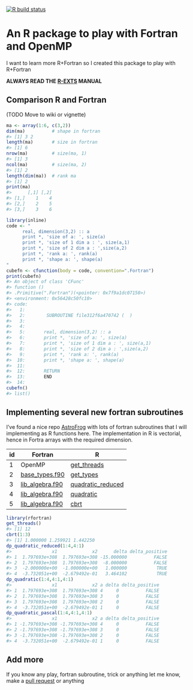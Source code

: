 
 [![R build
    status](https://github.com/ibarraespinosa/rfortran/workflows/R-CMD-check/badge.svg)](https://github.com/ibarraespinosa/rfortran/actions)
    
<!-- README.md is generated from README.Rmd. Please edit that file -->

<!-- date: "24 de Septiembre de 2020" -->

# An R package to play with Fortran and OpenMP

I want to learn more R+Fortran so I created this package to play with
R+Fortran

**ALWAYS READ THE
[R-EXTS](https://cran.r-project.org/doc/manuals/r-release/R-exts.html)
MANUAL**

## Comparison R and Fortran

(TODO Move to wiki or vignette)

``` r
ma <- array(1:6, c(3,2))
dim(ma)          # shape in fortran
#> [1] 3 2
length(ma)       # size in fortran
#> [1] 6
nrow(ma)         # size(ma, 1)
#> [1] 3
ncol(ma)         # size(ma, 2)
#> [1] 2
length(dim(ma))  # rank ma
#> [1] 2
print(ma)
#>      [,1] [,2]
#> [1,]    1    4
#> [2,]    2    5
#> [3,]    3    6
```

``` r
library(inline)
code <- "
      real, dimension(3,2) :: a
      print *, 'size of a: ', size(a)
      print *, 'size of 1 dim a : ', size(a,1)
      print *, 'size of 2 dim a : ',size(a,2)
      print *, 'rank a: ', rank(a)
      print *, 'shape a: ', shape(a)
"
cubefn <- cfunction(body = code, convention=".Fortran")
print(cubefn)
#> An object of class 'CFunc'
#> function () 
#> .Primitive(".Fortran")(<pointer: 0x7f9a1dc07150>)
#> <environment: 0x56428c50fc10>
#> code:
#>   1: 
#>   2:        SUBROUTINE file312f6a470742 (  )
#>   3: 
#>   4: 
#>   5:       real, dimension(3,2) :: a
#>   6:       print *, 'size of a: ', size(a)
#>   7:       print *, 'size of 1 dim a : ', size(a,1)
#>   8:       print *, 'size of 2 dim a : ',size(a,2)
#>   9:       print *, 'rank a: ', rank(a)
#>  10:       print *, 'shape a: ', shape(a)
#>  11: 
#>  12:       RETURN
#>  13:       END
#>  14:
cubefn()
#> list()
```

## Implementing several new fortran subroutines

I’ve found a nice repo
[AstroFrog](https://github.com/astrofrog/fortranlib) with lots of
fortran subroutines that I will implementing as R functions here. The
implementation in R is vectorial, hence in Fortra arrays with the
required dimension.

| id | Fortran                                                                                     | R                                                                                                |
| -- | ------------------------------------------------------------------------------------------- | ------------------------------------------------------------------------------------------------ |
| 1  | OpenMP                                                                                      | [get\_threads](https://ibarraespinosa.github.io/rfortran/reference/get_threads.html)             |
| 2  | [base\_types.f90](https://github.com/astrofrog/fortranlib/blob/master/src/base_types.f90)   | [get\_types](https://ibarraespinosa.github.io/rfortran/reference/get_types.html)                 |
| 3  | [lib\_algebra.f90](https://github.com/astrofrog/fortranlib/blob/master/src/lib_algebra.f90) | [quadratic\_reduced](https://ibarraespinosa.github.io/rfortran/reference/quadratic_reduced.html) |
| 4  | [lib\_algebra.f90](https://github.com/astrofrog/fortranlib/blob/master/src/lib_algebra.f90) | [quadratic](https://ibarraespinosa.github.io/rfortran/reference/quadratic.html)                  |
| 5  | [lib\_algebra.f90](https://github.com/astrofrog/fortranlib/blob/master/src/lib_algebra.f90) | [cbrt](https://ibarraespinosa.github.io/rfortran/reference/cbrt.html)                            |

``` r
library(rfortran)
get_threads()
#> [1] 12
cbrt(1:3)
#> [1] 1.000000 1.259921 1.442250
dp_quadratic_reduced(1:4,4:1)
#>               x1             x2      delta delta_positive
#> 1  1.797693e+308  1.797693e+308 -15.000000          FALSE
#> 2  1.797693e+308  1.797693e+308  -8.000000          FALSE
#> 3  -2.000000e+00  -1.000000e+00   1.000000           TRUE
#> 4  -3.732051e+00  -2.679492e-01   3.464102           TRUE
dp_quadratic(1:4,4:1,4:1)
#>               x1             x2 a delta delta_positive
#> 1  1.797693e+308  1.797693e+308 4     0          FALSE
#> 2  1.797693e+308  1.797693e+308 3     0          FALSE
#> 3  1.797693e+308  1.797693e+308 2     0          FALSE
#> 4  -3.732051e+00  -2.679492e-01 1     0          FALSE
dp_quadratic_pascal(1:4,4:1,4:1)
#>               x1             x2 a delta delta_positive
#> 1 -1.797693e+308 -1.797693e+308 4     0          FALSE
#> 2 -1.797693e+308 -1.797693e+308 3     0          FALSE
#> 3 -1.797693e+308 -1.797693e+308 2     0          FALSE
#> 4  -3.732051e+00  -2.679492e-01 1     0          FALSE
```

## Add more

If you know any play, fortran subroutine, trick or anything let me know,
make a [pull request](https://github.com/ibarraespinosa/rfortran/pulls)
or anything
